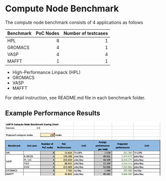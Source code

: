 # Compute Node Benchmark

The compute node benchmark consists of 4 applications as follows

| Benchmark     | PoC Nodes| Number of  testcases |
| ------------- |---------:| ---------:|
| HPL           | 8        | 1         | 
| GROMACS       | 4        | 1         | 
| VASP          | 4        | 4         | 
| MAFFT         | 1        | 1         | 


* High-Performance Linpack (HPL)
* GROMACS
* VASP
* MAFFT

For detail instruction, see README.md file in each benchmark folder.

## Example Performance Results 

![Performance Result](example.png)
